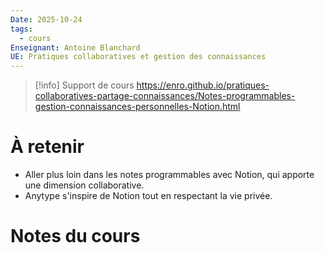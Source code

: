 ```yaml
---
Date: 2025-10-24
tags:
  - cours
Enseignant: Antoine Blanchard
UE: Pratiques collaboratives et gestion des connaissances
---
```

> [!info] Support de cours
> https://enro.github.io/pratiques-collaboratives-partage-connaissances/Notes-programmables-gestion-connaissances-personnelles-Notion.html

# À retenir
- Aller plus loin dans les notes programmables avec Notion, qui apporte une dimension collaborative. 
- Anytype s'inspire de Notion tout en respectant la vie privée.
# Notes du cours 